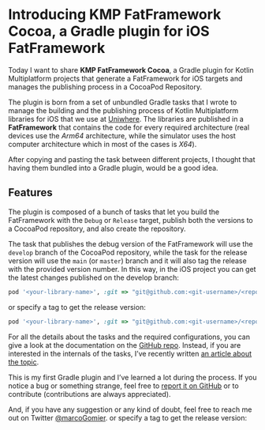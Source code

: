 # Introducing KMP FatFramework Cocoa, a Gradle plugin for iOS FatFramework


Today I want to share **KMP FatFramework Cocoa**, a Gradle plugin for Kotlin Multiplatform projects that generate a FatFramework for iOS targets and manages the publishing process in a CocoaPod Repository. 

The plugin is born from a set of unbundled Gradle tasks that I wrote to manage the building and the publishing process of Kotlin Multiplatform libraries for iOS that we use at [Uniwhere](https://www.uniwhere.com/). The libraries are published in a **FatFramework** that contains the code for every required architecture (real devices use the *Arm64* architecture, while the simulator uses the host computer architecture which in most of the cases is *X64*).

After copying and pasting the task between different projects, I thought that having them bundled into a Gradle plugin, would be a good idea. 

## Features

The plugin is composed of a bunch of tasks that let you build the FatFramework with the `Debug` or `Release` target, publish both the versions to a CocoaPod repository, and also create the repository. 

The task that publishes the debug version of the FatFramework will use the `develop` branch of the CocoaPod repository, while the task for the release version will use the `main` (or `master`) branch and it will also tag the release with the provided version number. In this way, in the iOS project you can get the latest changes published on the develop branch:

```ruby
pod '<your-library-name>', :git => "git@github.com:<git-username>/<repo-name>.git", :branch => 'develop'
```
  
or specify a tag to get the release version:

```ruby
pod '<your-library-name>', :git => "git@github.com:<git-username>/<repo-name>.git", :tag => '<version-number>'
```
  
For all the details about the tasks and the required configurations, you can give a look at the documentation on the [GitHub repo](https://github.com/prof18/kmp-fatframework-cocoa). 
Instead, if you are interested in the internals of the tasks, I’ve recently written [an article about the topic](https://github.com/prof18/kmp-fatframework-cocoa).

This is my first Gradle plugin and I’ve learned a lot during the process. If you notice a bug or something strange, feel free to [report it on GitHub](https://github.com/prof18/kmp-fatframework-cocoa/issues) or to contribute (contributions are always appreciated). 

And, if you have any suggestion or any kind of doubt, feel free to reach me out on Twitter [@marcoGomier](https://twitter.com/marcoGomier). or specify a tag to get the release version: